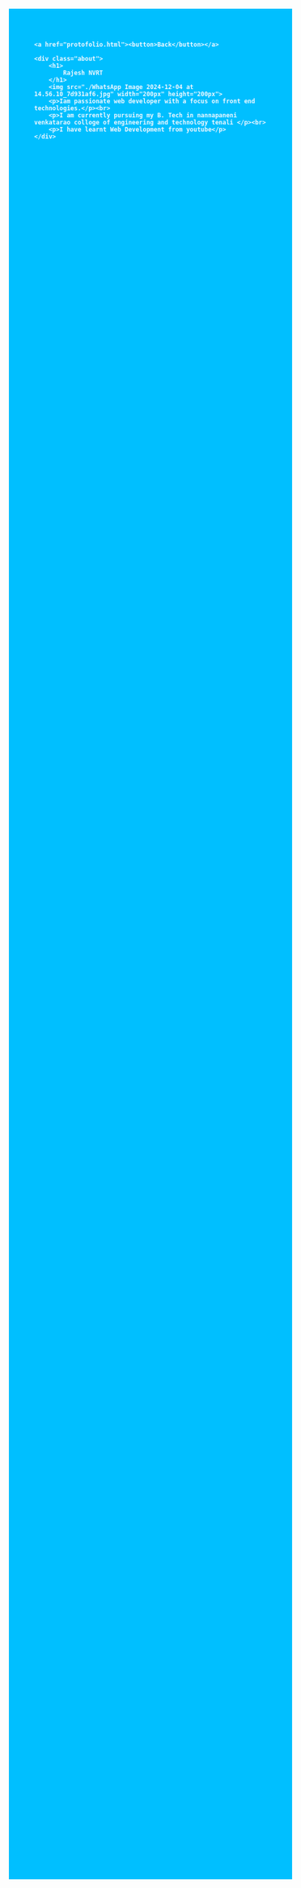 
<html lang="en">
<head>
    <meta charset="UTF-8">
    <meta name="viewport" content="width=device-width, initial-scale=1.0">
    <title>about</title>
    <style>
        body{
            background-color: deepskyblue;
            justify-content: center;
            align-items: center;
            font-weight: bolder;
            margin: 150px;
            margin-right: 200px;
            margin-left: 200px;
            color: aliceblue;
        }
        img{
            border-radius: 50px;
        }
        h1{
            color: black;
        }
        button{
            width: 100px;
            padding: 5px 5px 5px 5px;
            color:white;
            background-color:black;
            border: none;
            font-family: monospace;
            font-weight: bolder;
            justify-content: space-between;
            position: relative;
            border-radius: 20px;
            text-decoration: none;
}
    </style>

    <a href="protofolio.html"><button>Back</button></a>
</head>
<body>
    
    <div class="about">
        <h1>
            Rajesh NVRT
        </h1>
        <img src="./WhatsApp Image 2024-12-04 at 14.56.10_7d931af6.jpg" width="200px" height="200px">
        <p>Iam passionate web developer with a focus on front end technologies.</p><br>
        <p>I am currently pursuing my B. Tech in nannapaneni venkatarao colloge of engineering and technology tenali </p><br>
        <p>I have learnt Web Development from youtube</p>
    </div>
</body>
</html>
